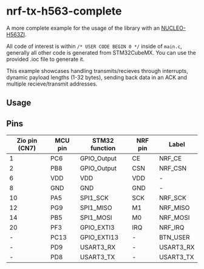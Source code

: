 # nrf-tx-h563-complete
A more complete example for the usage of the library with an [NUCLEO-H563ZI](https://www.st.com/resource/en/user_manual/um3115-stm32h5-nucleo144-board-mb1404-stmicroelectronics.pdf).

All code of interest is within `/* USER CODE BEGIN 0 */` inside of `main.c`, generally all other code is generated from STM32CubeMX. You can use the provided .ioc file to generate it.

This example showcases handling transmits/recieves through interrupts, dynamic payload lengths (1-32 bytes), sending back data in an ACK and multiple recieve/transmit addresses.

## Usage


## Pins
| Zio pin (CN7) | MCU pin | STM32 function | NRF pin | Label     |
|---------------|---------|----------------|---------|-----------|
| 1             | PC6     | GPIO_Output    | CE      | NRF_CE    |
| 2             | PB8     | GPIO_Output    | CSN     | NRF_CSN   |
| 6             | VDD     | VDD            | VDD     | -         |
| 8             | GND     | GND            | GND     | -         |
| 10            | PA5     | SPI1_SCK       | SCK     | NRF_SCK   |
| 12            | PG9     | SPI1_MISO      | M1      | NRF_MISO  |
| 14            | PB5     | SPI1_MOSI      | M0      | NRF_MOSI  |
| 20            | PF3     | GPIO_EXTI3     | IRQ     | NRF_IRQ   |
| -             | PC13    | GPIO_EXTI13    | -       | BTN_USER  |
| -             | PD9     | USART3_RX      | -       | USART3_RX |
| -             | PD8     | USART3_TX      | -       | USART3_TX |
